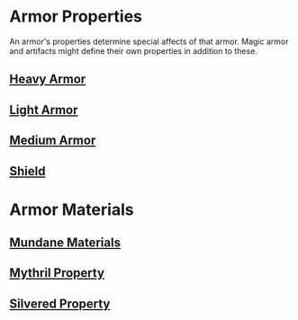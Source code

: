 # Armor Properties

An armor's properties determine special affects of that armor. Magic armor and artifacts might define their own properties in addition to these.

## [Heavy Armor](Heavy%20Armor%20Property.md)

## [Light Armor](Light%20Armor%20Property.md)

## [Medium Armor](Medium%20Armor%20Property.md)

## [Shield](Shield%20Property.md)

# Armor Materials

## [Mundane Materials](../Material%20Properties/Mundane%20Property.md#Mundane%20Materials)

## [Mythril Property](../Material%20Properties/Mythril%20Property.md)

## [Silvered Property](../Material%20Properties/Silvered%20Property.md)
